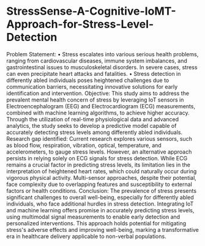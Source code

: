 # StressSense-A-Cognitive-IoMT-Approach-for-Stress-Level-Detection
Problem Statement:
•	Stress escalates into various serious health problems, ranging from cardiovascular diseases, immune system imbalances, and gastrointestinal issues to musculoskeletal disorders. In severe cases, stress can even precipitate heart attacks and fatalities. 
•	Stress detection in differently abled individuals poses heightened challenges due to communication barriers, necessitating innovative solutions for early identification and intervention. 
Objective:
This study aims to address the prevalent mental health concern of stress by leveraging IoT sensors in Electroencephalogram (EEG) and Electrocardiogram (ECG) measurements, combined with machine learning algorithms, to achieve higher accuracy. Through the utilization of real-time physiological data and advanced analytics, the study seeks to develop a predictive model capable of accurately detecting stress levels among differently abled individuals.
Research gap identified:
Current research explores various sensors, such as blood flow, respiration, vibration, optical, temperature, and accelerometers, to gauge stress levels. However, an alternative approach persists in relying solely on ECG signals for stress detection. While ECG remains a crucial factor in predicting stress levels, its limitation lies in the interpretation of heightened heart rates, which could naturally occur during vigorous physical activity.  Multi-sensor approaches, despite their potential, face complexity due to overlapping features and susceptibility to external factors or health conditions.
Conclusion:
The prevalence of stress presents significant challenges to overall well-being, especially for differently abled individuals, who face additional hurdles in stress detection. Integrating IoT and machine learning offers promise in accurately predicting stress levels, using multimodal signal measurements to enable early detection and personalized interventions. This approach holds potential for mitigating stress's adverse effects and improving well-being, marking a transformative era in healthcare delivery applicable to non-verbal populations.
